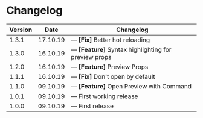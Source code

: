 # Changelog

| Version | Date     | Changelog                                                   |
| ------- | -------- | ----------------------------------------------------------- |
| 1.3.1   | 17.10.19 | &mdash; **[Fix]** Better hot reloading                      |
| 1.3.0   | 16.10.19 | &mdash; **[Feature]** Syntax highlighting for preview props |
| 1.2.0   | 16.10.19 | &mdash; **[Feature]** Preview Props                         |
| 1.1.1   | 16.10.19 | &mdash; **[Fix]** Don't open by default                     |
| 1.1.0   | 09.10.19 | &mdash; **[Feature]** Open Preview with Command             |
| 1.0.1   | 09.10.19 | &mdash; First working release                               |
| 1.0.0   | 09.10.19 | &mdash; First release                                       |
